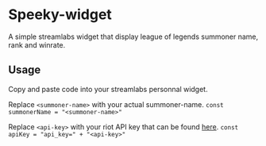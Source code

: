 # Speeky-widget
A simple streamlabs widget that display league of legends summoner name, rank and winrate.
## Usage
Copy and paste code into your streamlabs personnal widget.

Replace `<summoner-name>` with your actual summoner-name.
`const summonerName = "<summoner-name>"`

Replace `<api-key>` with your riot API key that can be found [here](https://developer.riotgames.com/).
`const apiKey = "api_key=" + "<api-key>"`
